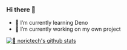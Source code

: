 ### Hi there 👋

- 🌱 I’m currently learning Deno
- 🔭 I’m currently working on my own project

[![🦉 norictech's github stats](https://github-readme-stats.vercel.app/api?username=norictech&show_icons=true&hide_border=true)](https://github.com/norictech)
